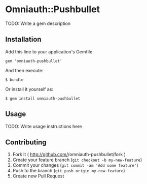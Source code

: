 # Omniauth::Pushbullet

TODO: Write a gem description

## Installation

Add this line to your application's Gemfile:

    gem 'omniauth-pushbullet'

And then execute:

    $ bundle

Or install it yourself as:

    $ gem install omniauth-pushbullet

## Usage

TODO: Write usage instructions here

## Contributing

1. Fork it ( http://github.com/<my-github-username>/omniauth-pushbullet/fork )
2. Create your feature branch (`git checkout -b my-new-feature`)
3. Commit your changes (`git commit -am 'Add some feature'`)
4. Push to the branch (`git push origin my-new-feature`)
5. Create new Pull Request
